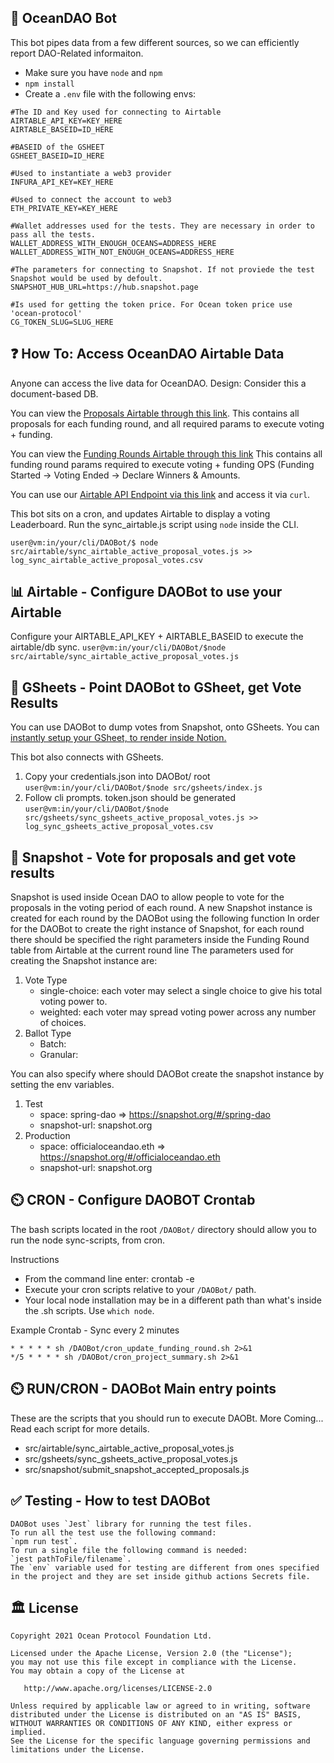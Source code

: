 ## 🤖 OceanDAO Bot
This bot pipes data from a few different sources, so we can efficiently report DAO-Related informaiton.
- Make sure you have `node` and `npm`
- `npm install`
- Create a `.env` file with the following envs:
```
#The ID and Key used for connecting to Airtable
AIRTABLE_API_KEY=KEY_HERE
AIRTABLE_BASEID=ID_HERE

#BASEID of the GSHEET
GSHEET_BASEID=ID_HERE

#Used to instantiate a web3 provider
INFURA_API_KEY=KEY_HERE

#Used to connect the account to web3
ETH_PRIVATE_KEY=KEY_HERE

#Wallet addresses used for the tests. They are necessary in order to pass all the tests.
WALLET_ADDRESS_WITH_ENOUGH_OCEANS=ADDRESS_HERE
WALLET_ADDRESS_WITH_NOT_ENOUGH_OCEANS=ADDRESS_HERE

#The parameters for connecting to Snapshot. If not proviede the test Snapshot would be used by defoult.
SNAPSHOT_HUB_URL=https://hub.snapshot.page

#Is used for getting the token price. For Ocean token price use 'ocean-protocol'
CG_TOKEN_SLUG=SLUG_HERE
```


## ❓ How To: Access OceanDAO Airtable Data
Anyone can access the live data for OceanDAO.
Design: Consider this a document-based DB.

You can view the [Proposals Airtable through this link](https://airtable.com/shrd5s7HSXc2vC1iC).
This contains all proposals for each funding round, and all required params to execute voting + funding.

You can view the [Funding Rounds Airtable through this link](https://airtable.com/shrvk1ENKwlG8vOBL)
This contains all funding round params required to execute voting + funding OPS (Funding Started -> Voting Ended -> Declare Winners & Amounts.

You can use our [Airtable API Endpoint via this link](https://airtable.com/appVer8ccYGnqSm2H/api/docs#javascript/introduction) and access it via `curl`.

This bot sits on a cron, and updates Airtable to display a voting Leaderboard.
Run the sync_airtable.js script using `node` inside the CLI.

`user@vm:in/your/cli/DAOBot/$ node src/airtable/sync_airtable_active_proposal_votes.js >> log_sync_airtable_active_proposal_votes.csv`


## 📊 Airtable - Configure DAOBot to use your Airtable 
Configure your AIRTABLE_API_KEY + AIRTABLE_BASEID to execute the airtable/db sync.
`user@vm:in/your/cli/DAOBot/$node src/airtable/sync_airtable_active_proposal_votes.js`


## 📄 GSheets - Point DAOBot to GSheet, get Vote Results
You can use DAOBot to dump votes from Snapshot, onto GSheets.
You can [instantly setup your GSheet, to render inside Notion.](https://www.notion.vip/charts/)

This bot also connects with GSheets.
1. Copy your credentials.json into DAOBot/ root  
`user@vm:in/your/cli/DAOBot/$node src/gsheets/index.js`
2. Follow cli prompts. token.json should be generated  
`user@vm:in/your/cli/DAOBot/$node src/gsheets/sync_gsheets_active_proposal_votes.js >> log_sync_gsheets_active_proposal_votes.csv`


## 📄 Snapshot - Vote for proposals and get vote results
Snapshot is used inside Ocean DAO to allow people to vote for the proposals in the voting period of each round.
A new Snapshot instance is created for each round by the DAOBot using the following function
In order for the DAOBot to create the right instance of Snapshot, for each round there should be specified the right parameters inside the Funding Round table from Airtable at the current round line
The parameters used for creating the Snapshot instance are:
1. Vote Type
   - single-choice: each voter may select a single choice to give his total voting power to.
   - weighted: each voter may spread voting power across any number of choices.
2. Ballot Type
   - Batch: 
   - Granular:

You can also specify where should DAOBot create the snapshot instance by setting the env variables.
1. Test
   - space: spring-dao => https://snapshot.org/#/spring-dao
   - snapshot-url: snapshot.org
2. Production
   - space: officialoceandao.eth => https://snapshot.org/#/officialoceandao.eth
   - snapshot-url: snapshot.org


## ⏲️ CRON - Configure DAOBOT Crontab
The bash scripts located in the root `/DAOBot/` directory should allow you to run the node sync-scripts, from cron.

Instructions  
- From the command line enter: crontab -e
- Execute your cron scripts relative to your `/DAOBot/` path. 
- Your local node installation may be in a different path than what's inside the .sh scripts. Use `which node`.

Example Crontab - Sync every 2 minutes 
```
* * * * * sh /DAOBot/cron_update_funding_round.sh 2>&1
*/5 * * * * sh /DAOBot/cron_project_summary.sh 2>&1
```


## ⏲️ RUN/CRON - DAOBot Main entry points
These are the scripts that you should run to execute DAOBt.
More Coming... Read each script for more details.
- src/airtable/sync_airtable_active_proposal_votes.js
- src/gsheets/sync_gsheets_active_proposal_votes.js
- src/snapshot/submit_snapshot_accepted_proposals.js


## ✅ Testing - How to test DAOBot
```text
DAOBot uses `Jest` library for running the test files.
To run all the test use the following command: 
`npm run test`.
To run a single file the following command is needed:
`jest pathToFile/filename`.
The `env` variable used for testing are different from ones specified in the project and they are set inside github actions Secrets file.
```


## 🏛 License
```text
Copyright 2021 Ocean Protocol Foundation Ltd.

Licensed under the Apache License, Version 2.0 (the "License");
you may not use this file except in compliance with the License.
You may obtain a copy of the License at

   http://www.apache.org/licenses/LICENSE-2.0

Unless required by applicable law or agreed to in writing, software
distributed under the License is distributed on an "AS IS" BASIS,
WITHOUT WARRANTIES OR CONDITIONS OF ANY KIND, either express or implied.
See the License for the specific language governing permissions and
limitations under the License.


